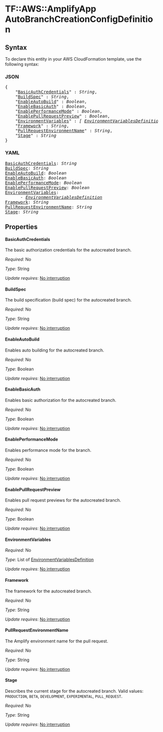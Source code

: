 # TF::AWS::AmplifyApp AutoBranchCreationConfigDefinition

## Syntax

To declare this entity in your AWS CloudFormation template, use the following syntax:

### JSON

<pre>
{
    "<a href="#basicauthcredentials" title="BasicAuthCredentials">BasicAuthCredentials</a>" : <i>String</i>,
    "<a href="#buildspec" title="BuildSpec">BuildSpec</a>" : <i>String</i>,
    "<a href="#enableautobuild" title="EnableAutoBuild">EnableAutoBuild</a>" : <i>Boolean</i>,
    "<a href="#enablebasicauth" title="EnableBasicAuth">EnableBasicAuth</a>" : <i>Boolean</i>,
    "<a href="#enableperformancemode" title="EnablePerformanceMode">EnablePerformanceMode</a>" : <i>Boolean</i>,
    "<a href="#enablepullrequestpreview" title="EnablePullRequestPreview">EnablePullRequestPreview</a>" : <i>Boolean</i>,
    "<a href="#environmentvariables" title="EnvironmentVariables">EnvironmentVariables</a>" : <i>[ <a href="environmentvariablesdefinition.md">EnvironmentVariablesDefinition</a>, ... ]</i>,
    "<a href="#framework" title="Framework">Framework</a>" : <i>String</i>,
    "<a href="#pullrequestenvironmentname" title="PullRequestEnvironmentName">PullRequestEnvironmentName</a>" : <i>String</i>,
    "<a href="#stage" title="Stage">Stage</a>" : <i>String</i>
}
</pre>

### YAML

<pre>
<a href="#basicauthcredentials" title="BasicAuthCredentials">BasicAuthCredentials</a>: <i>String</i>
<a href="#buildspec" title="BuildSpec">BuildSpec</a>: <i>String</i>
<a href="#enableautobuild" title="EnableAutoBuild">EnableAutoBuild</a>: <i>Boolean</i>
<a href="#enablebasicauth" title="EnableBasicAuth">EnableBasicAuth</a>: <i>Boolean</i>
<a href="#enableperformancemode" title="EnablePerformanceMode">EnablePerformanceMode</a>: <i>Boolean</i>
<a href="#enablepullrequestpreview" title="EnablePullRequestPreview">EnablePullRequestPreview</a>: <i>Boolean</i>
<a href="#environmentvariables" title="EnvironmentVariables">EnvironmentVariables</a>: <i>
      - <a href="environmentvariablesdefinition.md">EnvironmentVariablesDefinition</a></i>
<a href="#framework" title="Framework">Framework</a>: <i>String</i>
<a href="#pullrequestenvironmentname" title="PullRequestEnvironmentName">PullRequestEnvironmentName</a>: <i>String</i>
<a href="#stage" title="Stage">Stage</a>: <i>String</i>
</pre>

## Properties

#### BasicAuthCredentials

The basic authorization credentials for the autocreated branch.

_Required_: No

_Type_: String

_Update requires_: [No interruption](https://docs.aws.amazon.com/AWSCloudFormation/latest/UserGuide/using-cfn-updating-stacks-update-behaviors.html#update-no-interrupt)

#### BuildSpec

The build specification (build spec) for the autocreated branch.

_Required_: No

_Type_: String

_Update requires_: [No interruption](https://docs.aws.amazon.com/AWSCloudFormation/latest/UserGuide/using-cfn-updating-stacks-update-behaviors.html#update-no-interrupt)

#### EnableAutoBuild

Enables auto building for the autocreated branch.

_Required_: No

_Type_: Boolean

_Update requires_: [No interruption](https://docs.aws.amazon.com/AWSCloudFormation/latest/UserGuide/using-cfn-updating-stacks-update-behaviors.html#update-no-interrupt)

#### EnableBasicAuth

Enables basic authorization for the autocreated branch.

_Required_: No

_Type_: Boolean

_Update requires_: [No interruption](https://docs.aws.amazon.com/AWSCloudFormation/latest/UserGuide/using-cfn-updating-stacks-update-behaviors.html#update-no-interrupt)

#### EnablePerformanceMode

Enables performance mode for the branch.

_Required_: No

_Type_: Boolean

_Update requires_: [No interruption](https://docs.aws.amazon.com/AWSCloudFormation/latest/UserGuide/using-cfn-updating-stacks-update-behaviors.html#update-no-interrupt)

#### EnablePullRequestPreview

Enables pull request previews for the autocreated branch.

_Required_: No

_Type_: Boolean

_Update requires_: [No interruption](https://docs.aws.amazon.com/AWSCloudFormation/latest/UserGuide/using-cfn-updating-stacks-update-behaviors.html#update-no-interrupt)

#### EnvironmentVariables

_Required_: No

_Type_: List of <a href="environmentvariablesdefinition.md">EnvironmentVariablesDefinition</a>

_Update requires_: [No interruption](https://docs.aws.amazon.com/AWSCloudFormation/latest/UserGuide/using-cfn-updating-stacks-update-behaviors.html#update-no-interrupt)

#### Framework

The framework for the autocreated branch.

_Required_: No

_Type_: String

_Update requires_: [No interruption](https://docs.aws.amazon.com/AWSCloudFormation/latest/UserGuide/using-cfn-updating-stacks-update-behaviors.html#update-no-interrupt)

#### PullRequestEnvironmentName

The Amplify environment name for the pull request.

_Required_: No

_Type_: String

_Update requires_: [No interruption](https://docs.aws.amazon.com/AWSCloudFormation/latest/UserGuide/using-cfn-updating-stacks-update-behaviors.html#update-no-interrupt)

#### Stage

Describes the current stage for the autocreated branch. Valid values: `PRODUCTION`, `BETA`, `DEVELOPMENT`, `EXPERIMENTAL`, `PULL_REQUEST`.

_Required_: No

_Type_: String

_Update requires_: [No interruption](https://docs.aws.amazon.com/AWSCloudFormation/latest/UserGuide/using-cfn-updating-stacks-update-behaviors.html#update-no-interrupt)

